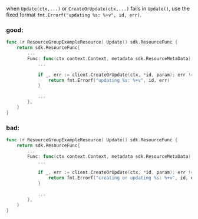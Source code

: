 when `Update(ctx,...)` or `CreateOrUpdate(ctx,...)` fails in `Update()`, use the fixed format `fmt.Errorf("updating %s: %+v", id, err)`.

### good:
```go
func (r ResourceGroupExampleResource) Update() sdk.ResourceFunc {
    return sdk.ResourceFunc{
        ...
        Func: func(ctx context.Context, metadata sdk.ResourceMetaData) error {
            ...

            if _, err := client.CreateOrUpdate(ctx, *id, param); err != nil {
                return fmt.Errorf("updating %s: %+v", id, err)
            }

            ...
        },
    }
}
```

### bad:
```go
func (r ResourceGroupExampleResource) Update() sdk.ResourceFunc {
    return sdk.ResourceFunc{
        ...
        Func: func(ctx context.Context, metadata sdk.ResourceMetaData) error {
            ...

            if _, err := client.CreateOrUpdate(ctx, *id, param); err != nil {
                return fmt.Errorf("creating or updating %s: %+v", id, err)
            }

            ...
        },
    }
}
```

